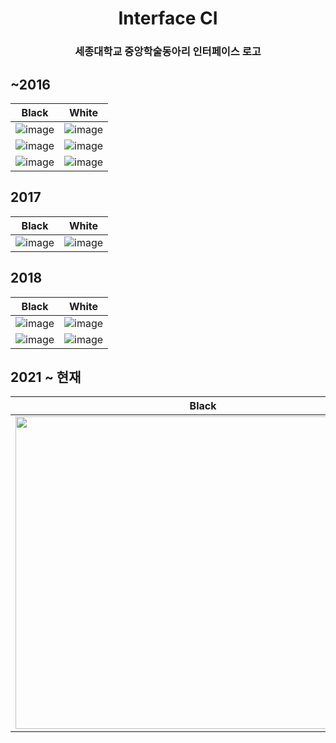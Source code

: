 <h1 align="center">Interface CI</center>

<h3 align="center">세종대학교 중앙학술동아리 인터페이스 로고</center>

## ~2016
Black | White
:-----------:|:---------:
![image](https://user-images.githubusercontent.com/35331397/54470598-ebc6b400-47ed-11e9-9613-0f45f5ebb19e.jpg) | ![image](https://user-images.githubusercontent.com/35331397/54470607-22043380-47ee-11e9-9df3-6f8fb353f0f5.jpg)
![image](https://user-images.githubusercontent.com/35331397/54470599-ec5f4a80-47ed-11e9-8259-6570af1f6ed9.jpg) | ![image](https://user-images.githubusercontent.com/35331397/54470608-22043380-47ee-11e9-9a82-b8867efc7b07.jpg)
![image](https://user-images.githubusercontent.com/35331397/54470601-ed907780-47ed-11e9-9d0e-4b20804b676b.jpg) | ![image](https://user-images.githubusercontent.com/35331397/54470606-216b9d00-47ee-11e9-986f-4aaf06fe7607.jpg)

## 2017
Black | White
:-----------:|:---------:
![image](https://user-images.githubusercontent.com/35331397/54470600-ecf7e100-47ed-11e9-8881-2f905b4bcfb3.jpg) | ![image](https://user-images.githubusercontent.com/35331397/54470610-22043380-47ee-11e9-8aeb-ebd6474d7088.jpg)

## 2018
Black | White
:-----------:|:---------:
![image](https://user-images.githubusercontent.com/35331397/54475280-e8a1e700-4832-11e9-943c-4088dcdb3d69.jpg) | ![image](https://user-images.githubusercontent.com/35331397/54475279-e8a1e700-4832-11e9-89ec-8159fda138f8.jpg)
![image](https://user-images.githubusercontent.com/35331397/54475317-3fa7bc00-4833-11e9-8a13-4582ca40ce0f.jpg)|![image](https://user-images.githubusercontent.com/35331397/54475306-2ef74600-4833-11e9-846a-74285ccb959d.jpg)

## 2021 ~ 현재
Black | White
:-----------:|:---------:
<img src="https://user-images.githubusercontent.com/32587845/160050097-2403a6a9-71ba-497f-a6c8-2d6e0523e883.png" width="600" height="500"/> | <img src="https://user-images.githubusercontent.com/32587845/160050156-ee1b7331-02c8-4efe-a3ba-8f678d6d132e.png" width="600" height="500"/>
